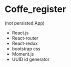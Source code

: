 # Coffe_register
  (not persisted App) 
 * React.js 
 * React-router
 * React-redux 
 * bootstrap css
 * Moment.js
 * UUID id generator
